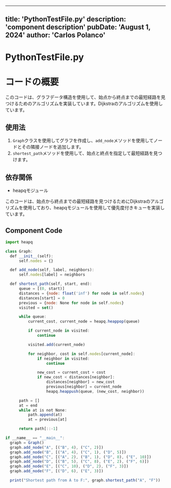 ---
  title: 'PythonTestFile.py'
  description: 'component description'
  pubDate: 'August 1, 2024'
  author: 'Carlos Polanco'
  ---
  
  
  
  # PythonTestFile.py
  # コードの概要
このコードは、グラフデータ構造を使用して、始点から終点までの最短経路を見つけるためのアルゴリズムを実装しています。Dijkstraのアルゴリズムを使用しています。

## 使用法
1. `Graph`クラスを使用してグラフを作成し、`add_node`メソッドを使用してノードとその隣接ノードを追加します。
2. `shortest_path`メソッドを使用して、始点と終点を指定して最短経路を見つけます。

## 依存関係
- heapqモジュール

このコードは、始点から終点までの最短経路を見つけるためにDijkstraのアルゴリズムを使用しており、heapqモジュールを使用して優先度付きキューを実装しています。
  
  ## Component Code
  ```jsx
  import heapq

class Graph:
    def __init__(self):
        self.nodes = {}

    def add_node(self, label, neighbors):
        self.nodes[label] = neighbors

    def shortest_path(self, start, end):
        queue = [(0, start)]
        distances = {node: float('inf') for node in self.nodes}
        distances[start] = 0
        previous = {node: None for node in self.nodes}
        visited = set()

        while queue:
            current_cost, current_node = heapq.heappop(queue)

            if current_node in visited:
                continue

            visited.add(current_node)

            for neighbor, cost in self.nodes[current_node]:
                if neighbor in visited:
                    continue

                new_cost = current_cost + cost
                if new_cost < distances[neighbor]:
                    distances[neighbor] = new_cost
                    previous[neighbor] = current_node
                    heapq.heappush(queue, (new_cost, neighbor))

        path = []
        at = end
        while at is not None:
            path.append(at)
            at = previous[at]

        return path[::-1]

if __name__ == "__main__":
    graph = Graph()
    graph.add_node("A", [("B", 4), ("C", 2)])
    graph.add_node("B", [("A", 4), ("C", 1), ("D", 5)])
    graph.add_node("C", [("A", 2), ("B", 1), ("D", 8), ("E", 10)])
    graph.add_node("D", [("B", 5), ("C", 8), ("E", 2), ("F", 6)])
    graph.add_node("E", [("C", 10), ("D", 2), ("F", 3)])
    graph.add_node("F", [("D", 6), ("E", 3)])

    print("Shortest path from A to F:", graph.shortest_path("A", "F"))
  ```
  